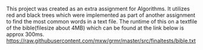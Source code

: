This project was created as an extra assignment for Algorithms.
It utilizes red and black trees which were implemented as part of another assignment to find the most common words in a text file.
The runtime of this on a textfile of the bible(filesize about 4MB) which can be found at the link below is approx 300ms.
https://raw.githubusercontent.com/mxw/grmr/master/src/finaltests/bible.txt
